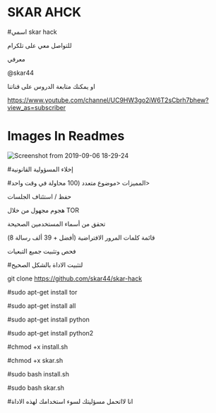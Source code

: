 # SKAR AHCK

#اسمي skar hack
 
   للتواصل معي على تلكرام 
   
   معرفي 
   
   @skar44
   
  او يمكنك متابعة الدروس على قناتنا
   
   https://www.youtube.com/channel/UC9HW3go2iW6T2sCbrh7bhew?view_as=subscriber
   
   #  Images In Readmes
   
  ![Screenshot from 2019-09-06 18-29-24](https://user-images.githubusercontent.com/54996997/64490799-cc559480-d22e-11e9-99a1-ce863282d88b.png)


   
   
   #إخلاء المسؤولية القانونية
   
   #المميزات
     <موضوع متعدد (100 محاولة في وقت واحد>
      
   حفظ / استئناف الجلسات
   
   هجوم مجهول من خلال TOR


تحقق من أسماء المستخدمين الصحيحة


قائمة كلمات المرور الافتراضية (أفضل + 39 ألف رسالة 8)


فحص وتثبيت جميع التبعيات

   
   #لتثبيت الاداة بالشكل الصحيح
   
   git clone https://github.com/skar44/skar-hack
   
 
 
   #sudo apt-get install tor
   
   #sudo apt-get install all
   
   #sudo apt-get install python
   
   #sudo apt-get install python2
   
   #chmod +x install.sh
   
   #chmod +x skar.sh
   
   #sudo bash install.sh
   
   #sudo bash skar.sh
   
   #انا لااتحمل مسؤليتك لسوء استخدامك لهذه الاداة 
